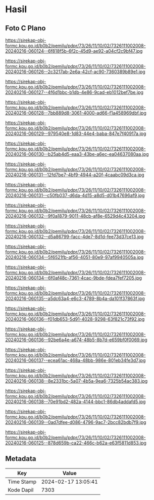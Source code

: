 # Hasil

## Foto C Plano

https://sirekap-obj-formc.kpu.go.id/b0b2/pemilu/pdpr/73/26/11/10/02/7326111002008-20240216-060124--6f818f5b-6f2c-45d9-ae92-a04cf2c9bf47.jpg

https://sirekap-obj-formc.kpu.go.id/b0b2/pemilu/pdpr/73/26/11/10/02/7326111002008-20240216-060126--2c3217ab-2e6a-42cf-ac90-7360389b89e1.jpg

https://sirekap-obj-formc.kpu.go.id/b0b2/pemilu/pdpr/73/26/11/10/02/7326111002008-20240216-060127--4f6d1bbc-b1db-4e86-9cad-eb1012bef7be.jpg

https://sirekap-obj-formc.kpu.go.id/b0b2/pemilu/pdpr/73/26/11/10/02/7326111002008-20240216-060128--7bb889d8-3061-4000-ad66-f1a458969dbf.jpg

https://sirekap-obj-formc.kpu.go.id/b0b2/pemilu/pdpr/73/26/11/10/02/7326111002008-20240216-060129--979540e8-1d83-44e4-baba-847e7f40917a.jpg

https://sirekap-obj-formc.kpu.go.id/b0b2/pemilu/pdpr/73/26/11/10/02/7326111002008-20240216-060130--b25ab4d5-eaa3-43be-a6ec-ea04637080aa.jpg

https://sirekap-obj-formc.kpu.go.id/b0b2/pemilu/pdpr/73/26/11/10/02/7326111002008-20240216-060131--12fd7be7-4bf9-4944-a20f-4caabc09d3ca.jpg

https://sirekap-obj-formc.kpu.go.id/b0b2/pemilu/pdpr/73/26/11/10/02/7326111002008-20240216-060131--c50fb037-d6da-4d15-a8d5-d01b47696af9.jpg

https://sirekap-obj-formc.kpu.go.id/b0b2/pemilu/pdpr/73/26/11/10/02/7326111002008-20240216-060132--9f0a1879-9011-48cb-af8e-6529d4c43204.jpg

https://sirekap-obj-formc.kpu.go.id/b0b2/pemilu/pdpr/73/26/11/10/02/7326111002008-20240216-060132--d5a86799-facc-4de7-8d1d-fee73d37ce13.jpg

https://sirekap-obj-formc.kpu.go.id/b0b2/pemilu/pdpr/73/26/11/10/02/7326111002008-20240216-060134--5f6521fb-af56-4051-80e9-97af9940505a.jpg

https://sirekap-obj-formc.kpu.go.id/b0b2/pemilu/pdpr/73/26/11/10/02/7326111002008-20240216-060134--6f0af48c-7361-4cac-9bde-fdea7fef7205.jpg

https://sirekap-obj-formc.kpu.go.id/b0b2/pemilu/pdpr/73/26/11/10/02/7326111002008-20240216-060135--a5dc63a4-e6c3-4789-8b4a-da101f37863f.jpg

https://sirekap-obj-formc.kpu.go.id/b0b2/pemilu/pdpr/73/26/11/10/02/7326111002008-20240216-060136--f01db653-5d91-4028-9298-63f821c73f92.jpg

https://sirekap-obj-formc.kpu.go.id/b0b2/pemilu/pdpr/73/26/11/10/02/7326111002008-20240216-060136--92be6a4e-a674-48b5-8b7d-e659bf0f0069.jpg

https://sirekap-obj-formc.kpu.go.id/b0b2/pemilu/pdpr/73/26/11/10/02/7326111002008-20240216-060137--ecea61ac-468a-48bb-986e-801eb34fe3d7.jpg

https://sirekap-obj-formc.kpu.go.id/b0b2/pemilu/pdpr/73/26/11/10/02/7326111002008-20240216-060138--8e2331bc-5a07-4b5a-9ea6-7325b54ac383.jpg

https://sirekap-obj-formc.kpu.go.id/b0b2/pemilu/pdpr/73/26/11/10/02/7326111002008-20240216-060138--70e91bd2-482a-4144-bbc1-86db4addafd5.jpg

https://sirekap-obj-formc.kpu.go.id/b0b2/pemilu/pdpr/73/26/11/10/02/7326111002008-20240216-060139--0ad7dfee-d086-4796-9ac7-2bcc82bdb7f9.jpg

https://sirekap-obj-formc.kpu.go.id/b0b2/pemilu/pdpr/73/26/11/10/02/7326111002008-20240216-060125--878d659b-ca22-466c-b62a-e63f5811d853.jpg


## Metadata

| Key        | Value               |
| ---------- | ------------------- |
| Time Stamp | 2024-02-17 13:05:41 |
| Kode Dapil | 7303                |




